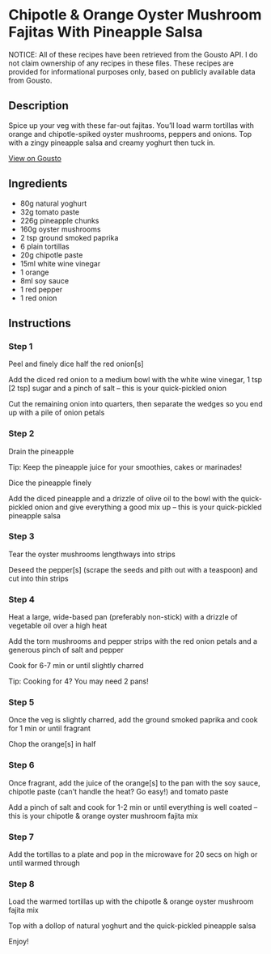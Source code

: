 # Chipotle & Orange Oyster Mushroom Fajitas With Pineapple Salsa

NOTICE: All of these recipes have been retrieved from the Gousto API. I do not claim ownership of any recipes in these files. These recipes are provided for informational purposes only, based on publicly available data from Gousto.

## Description

Spice up your veg with these far-out fajitas. You’ll load warm tortillas with orange and chipotle-spiked oyster mushrooms, peppers and onions. Top with a zingy pineapple salsa and creamy yoghurt then tuck in.

[View on Gousto](https://www.gousto.co.uk/recipes/cookbook/chipotle-orange-oyster-mushroom-fajitas-with-pineapple-salsa)

## Ingredients

- 80g natural yoghurt
- 32g tomato paste
- 226g pineapple chunks
- 160g oyster mushrooms
- 2 tsp ground smoked paprika
- 6 plain tortillas
- 20g chipotle paste
- 15ml white wine vinegar
- 1 orange
- 8ml soy sauce
- 1 red pepper
- 1 red onion

## Instructions


### Step 1

Peel and finely dice half the red onion<span class="text-danger">[s]</span>

Add the diced red onion to a medium bowl with the white wine vinegar, 1 tsp <span class="text-danger">[2 tsp] </span>sugar and a pinch of salt – this is your quick-pickled onion

Cut the remaining onion into quarters, then separate the wedges so you end up with a pile of onion petals


### Step 2

Drain the pineapple

Tip: Keep the pineapple juice for your smoothies, cakes or marinades!

Dice the pineapple finely

Add the diced pineapple and a drizzle of olive oil to the bowl with the quick-pickled onion and give everything a good mix up – this is your quick-pickled pineapple salsa


### Step 3

Tear the oyster mushrooms lengthways into strips

Deseed the pepper<span class="text-danger">[s]</span> (scrape the seeds and pith out with a teaspoon) and cut into thin strips


### Step 4

Heat a large, wide-based pan (preferably non-stick) with a drizzle of vegetable oil over a high heat

Add the torn mushrooms and pepper strips with the red onion petals and a generous pinch of salt and pepper

Cook for 6-7 min or until slightly charred

Tip: Cooking for 4? You may need 2 pans!


### Step 5

Once the veg is slightly charred, add the ground smoked paprika and cook for 1 min or until fragrant

Chop the orange<span class="text-danger">[s]</span> in half


### Step 6

Once fragrant, add the juice of the orange<span class="text-danger">[s] </span>to the pan with the soy sauce, chipotle paste (can't handle the heat? Go easy!) and tomato paste

Add a pinch of salt and cook for 1-2 min or until everything is well coated – this is your chipotle & orange oyster mushroom fajita mix


### Step 7

Add the tortillas to a plate and pop in the microwave for 20 secs on high or until warmed through

### Step 8

Load the warmed tortillas up with the chipotle & orange oyster mushroom fajita mix

Top with a dollop of natural yoghurt and the quick-pickled pineapple salsa

Enjoy!

